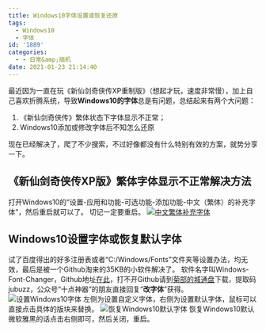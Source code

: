 ```yaml
---
title: Windows10字体设置或恢复还原
tags:
  - Windows10
  - 字体
id: '1889'
categories:
  - - 日常&amp;搞机
date: 2021-01-23 21:14:40
---
```


最近因为一直在玩《新仙剑奇侠传XP重制版》（想起才玩，速度非常慢），加上自己喜欢折腾系统，导致**Windows10的字体**总是有问题，总结起来有两个大问题：

1.  《新仙剑奇侠传》繁体状态下字体显示不正常；
2.  Windows10添加或修改字体后不知怎么还原

现在已经解决了，爬了不少搜索，不过好像都没有什么特别有效的方案，就势分享一下。

## 《新仙剑奇侠传XP版》繁体字体显示不正常解决方法

打开Windows10的“设置-应用和功能-可选功能-添加功能-中文（繁体）的补充字体”，然后重启就可以了。 切记一定要重启。 [![中文繁体补充字体](https://images.jubuzz.com/PicGo/389016b75500e1a59d3ee77529170098-5ed7fa.png)](https://images.jubuzz.com/PicGo/389016b75500e1a59d3ee77529170098-5ed7fa.png)

## Windows10设置字体或恢复默认字体

试了百度得出的好多注册表或者“C:/Windows/Fonts”文件夹等设置办法，均无效，最后是被一个Github淘来的35KB的小软件解决了。 软件名字叫Windows-Font-Changer，Github地址[在此](https://github.com/alcortazzo/Windows-Font-Changer)，打不开Github请到[菊部的城通盘](http://share.jubuzz.com/f/18034009-479698045-d4be8a)下载，提取码jubuzz，公众号“十点神器”的朋友直接回复“**改字体**”获得。 ![设置Windows10字体](https://images.jubuzz.com/PicGo/934259e01ebfe68872c58821c8336761-0c4965.png) 左侧为设置自定义字体，右侧为设置默认字体，鼠标可以直接点击具体的版块来替换。 ![恢复Windows10默认字体](https://images.jubuzz.com/PicGo/da9d8cfd2e31254e55747d82d701f8ca-bd7459.png) 恢复Windows10默认微软雅黑的话点击右侧即可，然后关闭，重启。